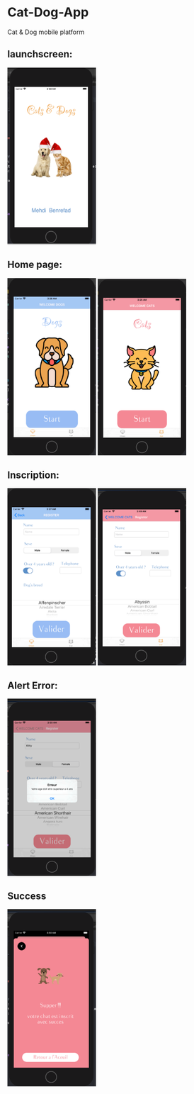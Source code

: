 # Cat-Dog-App
Cat &amp; Dog mobile platform

<h2>launchscreen:</h2>
<img src="Images-App/laumchscreen.PNG"  width="200" height="400">


<h2> Home page:</h2>
<img src="Images-App/doghome1.PNG"  width="200" height="400">

<img src="Images-App/cathome.PNG"  width="200" height="400">


<h2>Inscription:</h2>
<img src="Images-App/dogsregistrationform.PNG"  width="200" height="400">

<img src="Images-App/catregister.PNG"  width="200" height="400">


<h2>Alert Error:</h2>
<img src="Images-App/catalert.PNG"  width="200" height="400">

<h2>Success</h2>
<img src="Images-App/catsuccess.PNG"  width="200" height="400">

